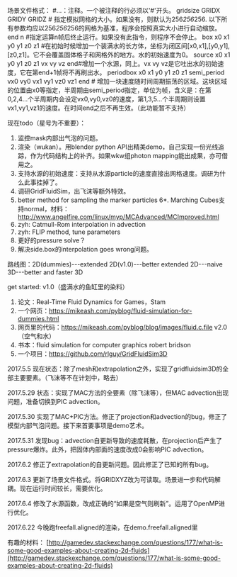﻿场景文件格式：
#...：注释。一个被注释的行必须以'#'开头。
gridsize GRIDX GRIDY GRIDZ # 指定模拟网格的大小。如果没有，则默认为256*256*256. 以下所有参数均应以256*256*256的网格为基准，程序会按照真实大小进行自动缩放。
end n #指定运算n帧后终止运行。如果没有此指令，则程序不会停止。
box x0 x1 y0 y1 z0 z1 #在初始时候增加一个装满水的长方体，坐标为闭区间[x0,x1],[y0,y1],[z0,z1]。它不会覆盖固体格子和网格外的地方。水的初始速度为0。
source x0 x1 y0 y1 z0 z1 vx vy vz end#增加一个水源，同上。vx vy vz是它吐出水的初始速度，它在第end+1帧将不再刷出水。
periodbox x0 x1 y0 y1 z0 z1 semi_period vx0 vy0 vx1 vy1 vz0 vz1 end # 增加一块速度随时间周期振荡的区域。这块区域的位置由x0等指定，半周期由semi_period指定，单位为帧，含义是：在第0,2,4...个半周期内会设定vx0,vy0,vz0的速度，第1,3,5...个半周期则设置vx1,vy1,vz1的速度。在时间end之后不再生效。（此功能暂不支持）

现在todo（星号为不重要）：
1. 监控mask内部出气泡的问题。
2. 渲染（wukan）。用blender python API出精美demo，自己实现一份光线追踪，作为代码结构上的补齐。如果wkw组photon mapping能出成果，亦可借用之。
3. 支持水源的初始速度：支持从水源particle的速度直接出网格速度。调研为什么此事挂掉了。
4. 调研GridFluidSim，出飞沫等额外特效。
5. better method for sampling the marker particles
6*. Marching Cubes支持normal，材料：http://www.angelfire.com/linux/myp/MCAdvanced/MCImproved.html
7. zyh: Catmull-Rom interpolation in advection
8. zyh: FLIP method, tune parameters
9. 更好的pressure solve？
10. 解决side.box的interpolation goes wrong问题。

路线图：2D(dummies)---extended 2D(v1.0)---better extended 2D---naive 3D---better and faster 3D

get started:
v1.0（盛满水的鱼缸里的染料）
1. 论文：Real-Time Fluid Dynamics for Games，Stam
2. 一个网页：https://mikeash.com/pyblog/fluid-simulation-for-dummies.html
3. 网页里的代码：https://mikeash.com/pyblog/blog/images/fluid.c.file
v2.0（空气和水）
1. 书本：fluid simulation for computer graphics robert bridson
2. 一个项目：https://github.com/rlguy/GridFluidSim3D

2017.5.5
现在状态：除了mesh和extrapolation之外，实现了gridfluidsim3D的全部主要要素。（飞沫等不在计划中，略去）

2017.5.29
状态：实现了MAC方法的全要素（除飞沫等），但MAC advection出现问题，准备切换到PIC advection。

2017.5.30
实现了MAC+PIC方法。修正了projection和advection的bug，修正了模型内部气泡问题。接下来首要事项是demo艺术。

2017.5.31
发现bug：advection自更新导致的速度耗散，在projection后产生了pressure爆炸。此外，把固体内部面的速度改成0会影响PIC advection。

2017.6.2
修正了extrapolation的自更新问题。因此修正了已知的所有bug。

2017.6.3
更新了场景文件格式。将GRIDXYZ改为可读取。场景进一步和代码解耦。现在运行时间较长，需要优化。

2017.6.4
修改了水源函数，改成正确的“如果是空气则刷新”。运用了OpenMP进行优化。

2017.6.22
今晚跑freefall.aligned的渲染，在demo.freefall.aligned里

有趣的材料： [http://gamedev.stackexchange.com/questions/177/what-is-some-good-examples-about-creating-2d-fluids](http://gamedev.stackexchange.com/questions/177/what-is-some-good-examples-about-creating-2d-fluids)
